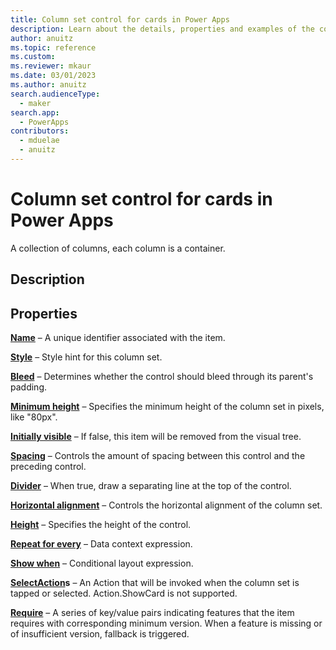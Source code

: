 ```yaml
---
title: Column set control for cards in Power Apps
description: Learn about the details, properties and examples of the column set control for cards in Power Apps.
author: anuitz
ms.topic: reference
ms.custom: 
ms.reviewer: mkaur
ms.date: 03/01/2023
ms.author: anuitz
search.audienceType:
  - maker
search.app:
  - PowerApps
contributors:
  - mduelae
  - anuitz
---
```


# Column set control for cards in Power Apps

A collection of columns, each column is a container.

## Description


## Properties

**[Name](../control-reference.md#n)** – A unique identifier associated with the item.

**[Style](../control-reference.md#s)** – Style hint for this column set.

**[Bleed](../control-reference.md#b)** – Determines whether the control should bleed through its parent's padding.

**[Minimum height](../control-reference.md#m)** – Specifies the minimum height of the column set in pixels, like "80px".

**[Initially visible](../control-reference.md#i)** – If false, this item will be removed from the visual tree.

**[Spacing](../control-reference.md#s)** – Controls the amount of spacing between this control and the preceding control.

**[Divider](../control-reference.md#d)** – When true, draw a separating line at the top of the control.

**[Horizontal alignment](../control-reference.md#h)** – Controls the horizontal alignment of the column set.

**[Height](../control-reference.md#h)** – Specifies the height of the control.

**[Repeat for every](../control-reference.md#r)** – Data context expression.

**[Show when](../control-reference.md#s)** – Conditional layout expression.

**[SelectAction](../control-reference.md#n)s** – An Action that will be invoked when the column set is tapped or selected. Action.ShowCard is not supported.

**[Require](../control-reference.md#r)** – A series of key/value pairs indicating features that the item requires with corresponding minimum version. When a feature is missing or of insufficient version, fallback is triggered.
